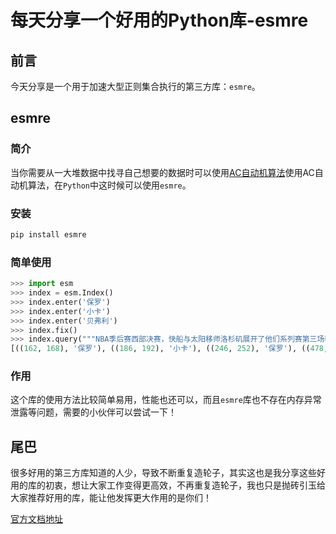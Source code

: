 # 每天分享一个好用的Python库-esmre

## 前言
今天分享是一个用于加速大型正则集合执行的第三方库：`esmre`。

## esmre

### 简介

当你需要从一大堆数据中找寻自己想要的数据时可以使用[AC自动机算法](https://zh.wikipedia.org/wiki/AC%E8%87%AA%E5%8A%A8%E6%9C%BA%E7%AE%97%E6%B3%95)使用AC自动机算法，在`Python`中这时候可以使用`esmre`。

### 安装

```python
pip install esmre
```

### 简单使用

```python
>>> import esm
>>> index = esm.Index()
>>> index.enter('保罗')
>>> index.enter('小卡')
>>> index.enter('贝弗利')
>>> index.fix()
>>> index.query("""NBA季后赛西部决赛，快船与太阳移师洛杉矶展开了他们系列赛第三场较量，上一场太阳凭借艾顿的空接绝杀惊险胜出，此役保罗火线复出，而小卡则继续缺阵。首节开局两队势均力敌，但保罗和布克单节一分未得的拉胯表现让太阳陷入困境，快船趁机在节末打出一波9-2稍稍拉开比分，次节快船替补球员得分乏术，太阳抓住机会打出14-4的攻击波反超比分，布克和保罗先后找回手感，纵使乔治重新登场后状态火热，太阳也依旧带着2分的优势结束上半场。下半场太阳的进攻突然断电，快船则在曼恩和乔治的引领下打出一波21-3的攻击狂潮彻底掌控场上局势，末节快船在领先到18分后略有放松，太阳一波12-0看到了翻盘的希望，关键时刻雷吉和贝弗利接管比赛，正是他们出色的发挥为球队锁定胜局，最终快船主场106-92击败太阳，将总比分扳成1-2。""")
[((162, 168), '保罗'), ((186, 192), '小卡'), ((246, 252), '保罗'), ((478, 484), '保罗'), ((846, 855), '贝弗利')]

```




### 作用

这个库的使用方法比较简单易用，性能也还可以，而且`esmre`库也不存在内存异常泄露等问题，需要的小伙伴可以尝试一下！

## 尾巴

很多好用的第三方库知道的人少，导致不断重复造轮子，其实这也是我分享这些好用的库的初衷，想让大家工作变得更高效，不再重复造轮子，我也只是抛砖引玉给大家推荐好用的库，能让他发挥更大作用的是你们！

[官方文档地址](https://pypi.org/project/esmre/)
